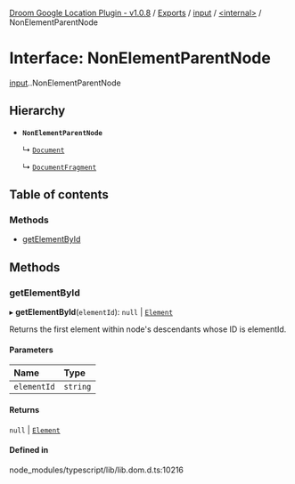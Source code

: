 [Droom Google Location Plugin - v1.0.8](../README.md) / [Exports](../modules.md) / [input](../modules/input.md) / [<internal\>](../modules/input._internal_.md) / NonElementParentNode

# Interface: NonElementParentNode

[input](../modules/input.md).[<internal>](../modules/input._internal_.md).NonElementParentNode

## Hierarchy

- **`NonElementParentNode`**

  ↳ [`Document`](input._internal_.Document.md)

  ↳ [`DocumentFragment`](input._internal_.DocumentFragment.md)

## Table of contents

### Methods

- [getElementById](input._internal_.NonElementParentNode.md#getelementbyid)

## Methods

### getElementById

▸ **getElementById**(`elementId`): ``null`` \| [`Element`](../modules/input._internal_.md#element)

Returns the first element within node's descendants whose ID is elementId.

#### Parameters

| Name | Type |
| :------ | :------ |
| `elementId` | `string` |

#### Returns

``null`` \| [`Element`](../modules/input._internal_.md#element)

#### Defined in

node_modules/typescript/lib/lib.dom.d.ts:10216

